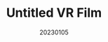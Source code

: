 ---
title: "Untitled VR Film"
team: "Arhan Sarkar | Sumeet Shridhar Birje | Abhishek Purushottam Kushwaha | Abhishek Yadav"
tags: VR-Film

video_provider: "youtube"
video_id:

header:
    teaser: /assets/img/projects/2023/course_project_13.jpg

overview: Add a short description of your project here. Here, you can mention about the type of application or game you have created. You may also mention bout the objectives of your project and the intent behind the concept. You can add certain details about the outcome, such as what the user will experience, in what medium and using what devices.


project-link:

active: "yes"
type: "course"
year: "2023"
date: 20230105

---